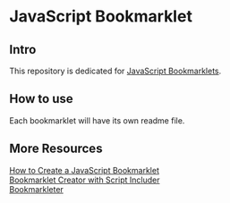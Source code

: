 # JavaScript Bookmarklet

## Intro

This repository is dedicated for [JavaScript Bookmarklets](https://en.wikipedia.org/wiki/Bookmarklet).  


## How to use 

Each bookmarklet will have its own readme file.


## More Resources

[How to Create a JavaScript Bookmarklet](http://www.dev-hq.net/posts/1--create-javascript-bookmarklet)  
[Bookmarklet Creator with Script Includer](https://mrcoles.com/bookmarklet/)  
[Bookmarkleter](https://chriszarate.github.io/bookmarkleter/)  